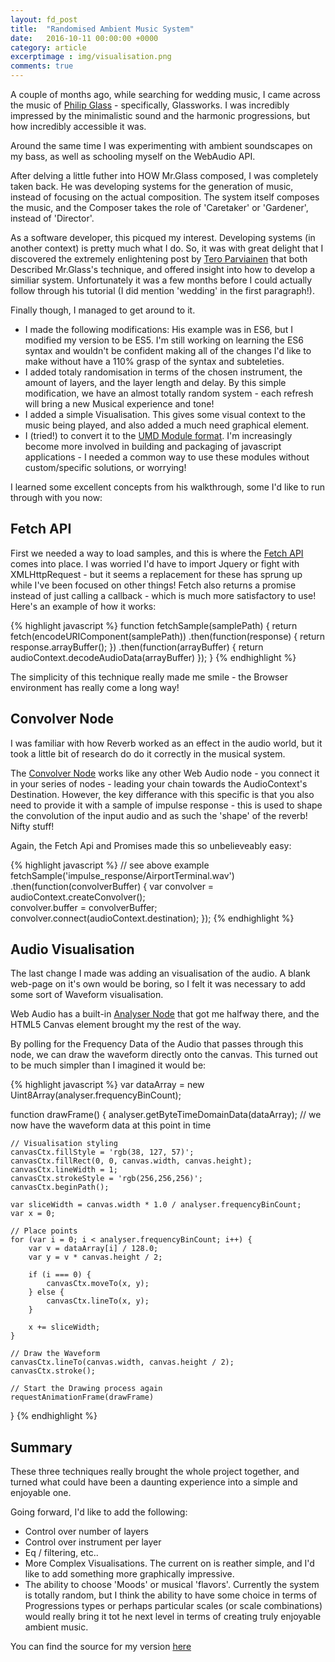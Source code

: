 ```yaml
---
layout: fd_post
title:  "Randomised Ambient Music System"
date:   2016-10-11 00:00:00 +0000
category: article
excerptimage : img/visualisation.png
comments: true
---
```


A couple of months ago, while searching for wedding music, I came across the music of [Philip Glass][philip-glass] - specifically, Glassworks.
I was incredibly impressed by the minimalistic sound and the harmonic progressions, but how incredibly accessible it was.

Around the same time I was experimenting with ambient soundscapes on my bass, as well as schooling myself on the WebAudio API.

After delving a little futher into HOW Mr.Glass composed, I was completely taken back.
He was developing systems for the generation of music, instead of focusing on the actual composition.
The system itself composes the music, and the Composer takes the role of 'Caretaker' or 'Gardener', instead of 'Director'.

As a software developer, this picqued my interest. 
Developing systems (in another context) is pretty much what I do. 
So, it was with great delight that I discovered the extremely enlightening post by [Tero Parviainen][Tero-Parviainen-Post] that both Described Mr.Glass's technique, and offered insight into how to develop a similiar system.
Unfortunately it was a few months before I could actually follow through his tutorial (I did mention 'wedding' in the first paragraph!).

Finally though, I managed to get around to it.


* I made the following modifications:
His example was in ES6, but I modified my version to be ES5. 
I'm still working on learning the ES6 syntax and wouldn't be confident making all of the changes I'd like to make without have a 110% grasp of the syntax and subteleties.
* I added totaly randomisation in terms of the chosen instrument, the amount of layers, and the layer length and delay.
By this simple modification, we have an almost totally random system - each refresh will bring a new Musical experience and tone!
* I added a simple Visualisation. This gives some visual context to the music being played, and also added a much need graphical element.
* I (tried!) to convert it to the [UMD Module format][UMD-Module-Format].
I'm increasingly become more involved in building and packaging of javascript applications - I needed a common way to use these modules without custom/specific solutions, or worrying!

I learned some excellent concepts from his walkthrough, some I'd like to run through with you now:

## Fetch API

First we needed a way to load samples, and this is where the [Fetch API][Fetch-API] comes into place.
I was worried I'd have to import Jquery or fight with XMLHttpRequest - but it seems a replacement for these has sprung up while I've been focused on other things!
Fetch also returns a promise instead of just calling a callback - which is much more satisfactory to use!
Here's an example of how it works:

{% highlight javascript %}
function fetchSample(samplePath) {
    return fetch(encodeURIComponent(samplePath))
        .then(function(response) {
            return response.arrayBuffer();
        })
        .then(function(arrayBuffer) {
            return audioContext.decodeAudioData(arrayBuffer)
        });
}
{% endhighlight %}

The simplicity of this technique really made me smile - the Browser environment has really come a long way!

## Convolver Node
I was familiar with how Reverb worked as an effect in the audio world, but it took a little bit of research do do it correctly in the musical system.

The [Convolver Node][convolver-node] works like any other Web Audio node - you connect it in your series of nodes - leading your chain towards the AudioContext's Destination.
However, the key differance with this specific is that you also need to provide it with a sample of impulse response - this is used to shape the convolution of the input audio and as such the 'shape' of the reverb!
Nifty stuff!

Again, the Fetch Api and Promises made this so unbelieveably easy:

{% highlight javascript %}
// see above example
fetchSample('impulse_response/AirportTerminal.wav')
    .then(function(convolverBuffer) {
        var convolver = audioContext.createConvolver();                         
        convolver.buffer = convolverBuffer;
        convolver.connect(audioContext.destination);
    });
{% endhighlight %}

## Audio Visualisation
The last change I made was adding an visualisation of the audio.
A blank web-page on it's own would be boring, so I felt it was necessary to add some sort of Waveform visualisation.

Web Audio has a built-in [Analyser Node][analyser-node] that got me halfway there, and the HTML5 Canvas element brought my the rest of the way.

By polling for the Frequency Data of the Audio that passes through this node, we can draw the waveform directly onto the canvas.
This turned out to be much simpler than I imagined it would be:

{% highlight javascript %}
var dataArray = new Uint8Array(analyser.frequencyBinCount);

function drawFrame() {
    analyser.getByteTimeDomainData(dataArray); // we now have the waveform data at this point in time

    // Visualisation styling
    canvasCtx.fillStyle = 'rgb(38, 127, 57)';
    canvasCtx.fillRect(0, 0, canvas.width, canvas.height);
    canvasCtx.lineWidth = 1;
    canvasCtx.strokeStyle = 'rgb(256,256,256)';
    canvasCtx.beginPath();

    var sliceWidth = canvas.width * 1.0 / analyser.frequencyBinCount;
    var x = 0;

    // Place points
    for (var i = 0; i < analyser.frequencyBinCount; i++) {
        var v = dataArray[i] / 128.0;
        var y = v * canvas.height / 2;

        if (i === 0) {
            canvasCtx.moveTo(x, y);
        } else {
            canvasCtx.lineTo(x, y);
        }

        x += sliceWidth;
    }

    // Draw the Waveform
    canvasCtx.lineTo(canvas.width, canvas.height / 2);
    canvasCtx.stroke();

    // Start the Drawing process again
    requestAnimationFrame(drawFrame)
}
{% endhighlight %}

## Summary
These three techniques really brought the whole project together, and turned what could have been a daunting experience into a simple and enjoyable one.

Going forward, I'd like to add the following:


* Control over number of layers
* Control over instrument per layer
* Eq / filtering, etc..
* More Complex Visualisations. The current on is reather simple, and I'd like to add something more graphically impressive.
* The ability to choose 'Moods' or musical 'flavors'. Currently the system is totally random, but I think the ability to have some choice in terms of Progressions types or perhaps particular scales (or scale combinations) would really bring it tot he next level in terms of creating  truly enjoyable ambient music.

You can find the source for my version [here][ambient-musical-system]

[philip-glass]: https://en.wikipedia.org/wiki/Philip_Glass
[Tero-Parviainen-Post]: http://teropa.info/blog/2016/07/28/javascript-systems-music.html
[Fetch-API]: https://developer.mozilla.org/en-US/docs/Web/API/Fetch_API/Using_Fetch
[UMD-Module-Format]: https://github.com/umdjs/umdjs
[convolver-node]: https://developer.mozilla.org/en-US/docs/Web/API/AudioContext/createConvolver
[analyser-node]: https://developer.mozilla.org/en-US/docs/Web/API/AnalyserNode
[ambient-musical-system]: https://github.com/FiddlyDigital/ambientmusicalsystem